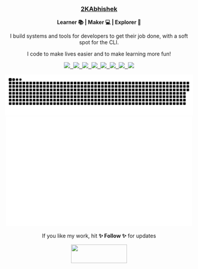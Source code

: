 <div align="center">
    <h3> <a href="https://2kabhishek.github.io/links" target="_blank">2KAbhishek </a> </h3>
    <p> <b> Learner 📚 | Maker 💻 | Explorer 🔎 </b> </p>
    <p> I build systems and tools for developers to get their job done, with a soft spot for the CLI.</p>
    <p> I code to make lives easier and to make learning more fun! </p>
    <p align="center">
        <kbd>
            <a href="mailto:iam2kabhishek@gmail.com" target="_blank" title="Mail">
                <img src="https://img.shields.io/badge/-Mail-ff4500?style=flat&logo=gmail&logoColor=white" />
            </a>
            <a href="https://2kabhishek.github.io/projects" target="_blank" title="Blog"><img
                    src="https://img.shields.io/badge/-Projects-3a3a3a?style=flat&logo=github&logoColor=white" />
            </a>
            <a href="https://2kabhishek.github.io/blog" target="_blank" title="Blog"><img
                    src="https://img.shields.io/badge/-Blog-ff8800?style=flat&logo=blogger&logoColor=white" />
            </a>
            <a href="https://twitter.com/2kabhishek" target="_blank" title="Twitter - 2KAbhishek">
                <img src="https://img.shields.io/badge/-2KAbhishek-00acee?style=flat&logo=Twitter&logoColor=white" />
            </a>
            <a href="https://www.linkedin.com/in/2kabhishek" target="_blank" title="LinkedIn - 2KAbhishek">
                <img src="https://img.shields.io/badge/-2KAbhishek-0072b1?style=flat&logo=Linkedin&logoColor=white" />
            </a>
            <a href="https://www.instagram.com/iam2KAbhishek" target="_blank" title="Instagram - iam2KAbhishek">
                <img src="https://img.shields.io/badge/-iam2kabhishek-d8226b?style=flat&logo=instagram&logoColor=white" />
            </a>
            <a href="https://youtube.com/c/2KAbhishek" target="_blank" title="YouTube - 2KAbhishek">
                <img src="https://img.shields.io/badge/-2KAbhishek-ff0000?style=flat&logo=youtube&logoColor=white" />
            </a>
            <a href="https://2kabhishek.github.io/links" target="_blank" title="More Links">
                <img src="https://img.shields.io/badge/-More-09b43a?style=flat&logo=linkfire&logoColor=white" />
            </a>
        </kbd>
    </p>
    <a href="https://2kabhishek.github.io/projects" target="_blank" title="Snake eats commits!">
        <img width="700" src="https://raw.githubusercontent.com/2KAbhishek/2KAbhishek/master/assets/gen/snake.svg" />
    </a>
    <a href="https://2kabhishek.github.io/projects" target="_blank" title="GitHub metrics!">
        <img width="500" src="https://raw.githubusercontent.com/2KAbhishek/2KAbhishek/master/assets/gen/metrics.svg" />
    </a>
    <p> If you like my work, hit <b>✨ Follow ✨</b> for updates </p>
    <a href="https://www.buymeacoffee.com/2KAbhishek">
  <img src="https://img.buymeacoffee.com/button-api/?text=Buy me a coffee&emoji=&slug=2KAbhishek&button_colour=5F7FFF&font_colour=ffffff&font_family=Lato&outline_colour=000000&coffee_colour=FFDD00" 
       width="150" height="50" /></a>
</div>
